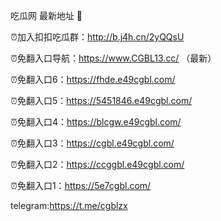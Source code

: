 吃瓜网 最新地址 👋 

⏰加入扣扣吃瓜群：http://b.j4h.cn/2yQQsU

⏰免翻入口导航：https://www.CGBL13.cc/  （最新）

⏰免翻入口6：https://fhde.e49cgbl.com/

⏰免翻入口5：https://5451846.e49cgbl.com/

⏰免翻入口4：https://blcgw.e49cgbl.com/

⏰免翻入口3：https://cgbl.e49cgbl.com/

⏰免翻入口2：https://ccggbl.e49cgbl.com/

⏰免翻入口1：https://5e7cgbl.com/

telegram:https://t.me/cgblzx


